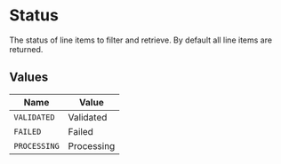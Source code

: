 # Status

The status of line items to filter and retrieve. By default all line items are returned.


## Values

| Name         | Value        |
| ------------ | ------------ |
| `VALIDATED`  | Validated    |
| `FAILED`     | Failed       |
| `PROCESSING` | Processing   |